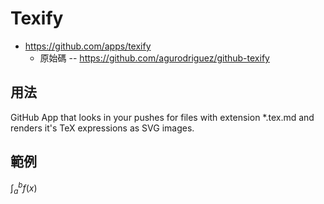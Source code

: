 # Texify

* https://github.com/apps/texify
    * 原始碼 -- https://github.com/agurodriguez/github-texify

## 用法

GitHub App that looks in your pushes for files with extension *.tex.md and renders it's TeX expressions as SVG images.

## 範例

$\int_a^b f(x)$

